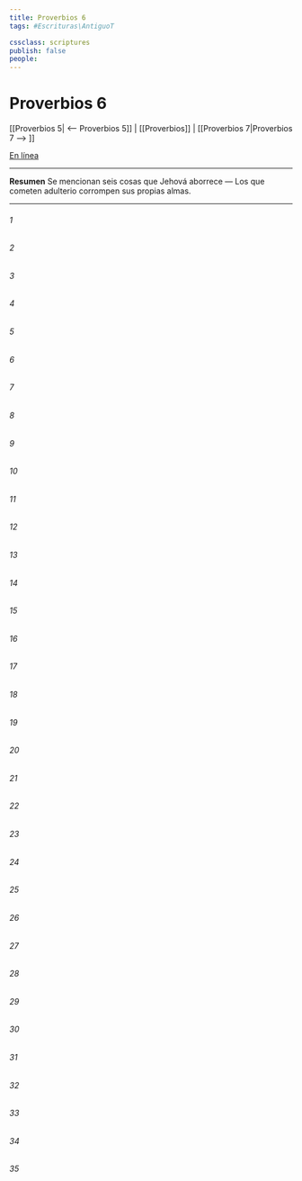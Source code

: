 ```yaml
---
title: Proverbios 6
tags: #Escrituras\AntiguoT

cssclass: scriptures
publish: false
people:
---
```


# Proverbios 6
[[Proverbios 5| <-- Proverbios 5]] | [[Proverbios]] | [[Proverbios 7|Proverbios 7 --> ]]

[En línea](https://churchofjesuschrist.org/study/scriptures/ot/prov/6?lang=spa)

---
__Resumen__
Se mencionan seis cosas que Jehová aborrece — Los que cometen adulterio corrompen sus propias almas.

---
###### 1 


###### 2 


###### 3 


###### 4 


###### 5 


###### 6 


###### 7 


###### 8 


###### 9 


###### 10 


###### 11 


###### 12 


###### 13 


###### 14 


###### 15 


###### 16 


###### 17 


###### 18 


###### 19 


###### 20 


###### 21 


###### 22 


###### 23 


###### 24 


###### 25 


###### 26 


###### 27 


###### 28 


###### 29 


###### 30 


###### 31 


###### 32 


###### 33 


###### 34 


###### 35 


